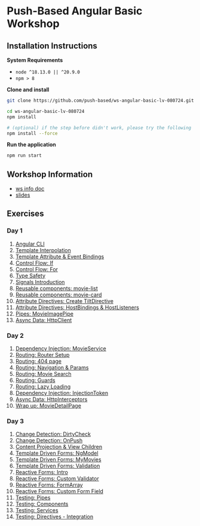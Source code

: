 # Push-Based Angular Basic Workshop

## Installation Instructions

**System Requirements**

* `node ^18.13.0 || ^20.9.0`
* `npm > 8`

**Clone and install**

```bash
git clone https://github.com/push-based/ws-angular-basic-lv-080724.git

cd ws-angular-basic-lv-080724
npm install

# (optional) if the step before didn't work, please try the following
npm install --force
```

**Run the application**

```bash
npm run start
```

## Workshop Information

* [ws info doc](https://docs.google.com/document/d/1BZzSD3VUfe1JuOi8pLu_pI1XVO56KMK29TX5Lpks_Kk/edit?usp=drive_link)
* [slides](https://drive.google.com/drive/folders/1IpVqZmugIr37yYj0oWJSgYTqulUbDJpF?usp=drive_link)

## Exercises

### Day 1

1. [Angular CLI](./exercises/angular%20cli%20intro.md)
2. [Template Interpolation](./exercises/components%20&%20template/template-interpolation)
3. [Template Attribute & Event Bindings](./exercises/components%20&%20template/attribute-and-event-bindings.md)
4. [Control Flow: If](./exercises/components%20&%20template/control-flow-if.md)
5. [Control Flow: For](./exercises/components%20&%20template/control-flow-for.md)
6. [Type Safety](./exercises/components%20&%20template/type-safety.md)
7. [Signals Introduction](./exercises/signals/signals-introduction.md)
8. [Reusable components: movie-list](./exercises/components%20&%20template/movie-list-component.md)
9. [Reusable components: movie-card](./exercises/components%20&%20template/movie-card-component.md)
10. [Attribute Directives: Create TiltDirective](exercises/components%20&%20template/attribute_directives.md)
11. [Attribute Directives: HostBindings & HostListeners](exercises/components%20&%20template/attribute_directive_hostbinding_hostlistener.md)
12. [Pipes: MovieImagePipe](exercises/components%20&%20template/pipes.md)
13. [Async Data: HttpClient](exercises/async%20data%20-%20http/http-client.md)


### Day 2

1. [Dependency Injection: MovieService](exercises/dependency%20injection/services.md)
2. [Routing: Router Setup](exercises/routing/routing_setup.md)
3. [Routing: 404 page](./exercises/routing/routing_404.md)
4. [Routing: Navigation & Params](exercises/routing/routing_navigation_and_params.md)
5. [Routing: Movie Search](./exercises/routing/routing_manual-navigation.md)
6. [Routing: Guards](./exercises/routing/routing_guards.md)
7. [Routing: Lazy Loading](exercises/routing/routing_lazyloading.md)
8. [Dependency Injection: InjectionToken](./exercises/dependency%20injection/injection-tokens.md)
9. [Async Data: HttpInterceptors](exercises/async%20data%20-%20http/http-interceptors.md)
10. [Wrap up: MovieDetailPage](./exercises/wrap-up_detail-page.md)


### Day 3

1. [Change Detection: DirtyCheck](./exercises/change%20detection/change-detection%20-%20Dirty%20Check.md)
2. [Change Detection: OnPush](./exercises/change%20detection/change-detection%20-%20OnPush.md)
3. [Content Projection & View Children](./exercises/components%20&%20template/content-projection.md)
4. [Template Driven Forms: NgModel](./exercises/forms%20-%20template-driven-forms_movie-search.md)
5. [Template Driven Forms: MyMovies](./exercises/forms%20-%20template-driven-forms_my-movies.md)
6. [Template Driven Forms: Validation](./exercises/forms%20-%20template-driven-forms_simple-validation.md)
7. [Reactive Forms: Intro](./exercises/forms%20-%20reactive-forms_my-movie-list.md)
8. [Reactive Forms: Custom Validator](./exercises/forms%20-%20reactive-forms_custom-validation.md)
9. [Reactive Forms: FormArray](./exercises/forms%20-%20reactive-forms_dynamic-forms.md)
10. [Reactive Forms: Custom Form Field](./exercises/forms%20-%20reactive-forms_custom-form-field.md)
11. [Testing: Pipes](./exercises/testing%20-%20unit_pipes.md)
12. [Testing: Components](./exercises/testing%20-%20components_unit.md)
13. [Testing: Services](./exercises/testing%20-%20service_unit.md)
14. [Testing: Directives - Integration](./exercises/testing%20-%20directive_integration.md)

